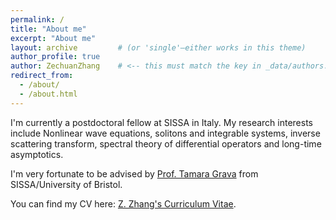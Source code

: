 ```yaml
---
permalink: /
title: "About me"
excerpt: "About me"
layout: archive         # (or 'single'—either works in this theme)
author_profile: true
author: ZechuanZhang    # <-- this must match the key in _data/authors.yml
redirect_from:
  - /about/
  - /about.html
---
```



I'm currently a postdoctoral fellow at SISSA in Italy. My research interests include Nonlinear wave equations, solitons and integrable systems, inverse scattering transform, spectral theory of differential operators and long-time asymptotics.

I'm very fortunate to be advised by [Prof. Tamara Grava](https://people.sissa.it/~grava/) from SISSA/University of Bristol.    

You can find my CV here: [Z. Zhang's Curriculum Vitae](/files/CV-Zechuan_Zhang.pdf).

